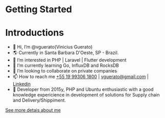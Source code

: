 # Getting Started

# Introductions

- 👋 Hi, I’m @vguerato(Vinicius Guerato)
- 🌎 Currently in Santa Barbara D'Oeste, SP - Brazil.  
- 👀 I’m interested in PHP | Laravel | Flutter development 
- 🌱 I’m currently learning Go, InfluxDB and RocksDB  
- 💞️ I’m looking to collaborate on private companies
- 📫 How to reach me [+55 19 99306 1800](https://api.whatsapp.com/send?phone=5519993061800) | vguerato@gmail.com | [Linkedin](https://www.linkedin.com/in/vinicius-guerato/)
- 🙋 Developer from 2015y, PHP and Ubuntu enthusiastic with a good knowledge expericience in development of solutions for Supply chain and Delivery/Shippiment.

[See more detais about me](https://www.linkedin.com/in/vinicius-guerato/)
